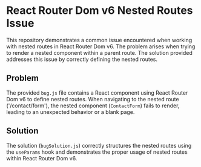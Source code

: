 # React Router Dom v6 Nested Routes Issue

This repository demonstrates a common issue encountered when working with nested routes in React Router Dom v6.  The problem arises when trying to render a nested component within a parent route.  The solution provided addresses this issue by correctly defining the nested routes.

## Problem

The provided `bug.js` file contains a React component using React Router Dom v6 to define nested routes. When navigating to the nested route ('/contact/form'), the nested component (`ContactForm`) fails to render, leading to an unexpected behavior or a blank page. 

## Solution

The solution (`bugSolution.js`) correctly structures the nested routes using the `useParams` hook and demonstrates the proper usage of nested routes within React Router Dom v6.